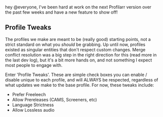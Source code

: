 hey @everyone, I've been hard at work on the next Profilarr version over the past few weeks and have a new feature to show off!

## Profile Tweaks
The profiles we make are meant to be (really good) starting points, not a strict standard on what you *should* be grabbing. Up until now, profiles existed as singular entities that don't respect custom changes. Merge conflict resolution was a big step in the right direction for this (read more in the last dev log), but it's a bit more hands on, and not something I expect most people to engage with. 

Enter 'Profile Tweaks'. These are simple check boxes you can enable / disable unique to each profile, and will ALWAYS be respected, regardless of what updates we make to the base profile. For now, these tweaks include:

- Prefer Freeleech
- Allow Prereleases (CAMS, Screeners, etc)
- Language Strictness
- Allow Lossless audio
